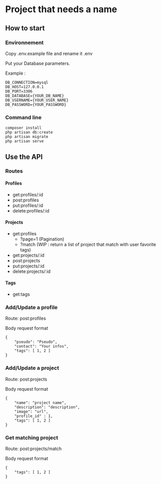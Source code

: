 # Project that needs a name

## How to start

### Environnement

Copy .env.example file and rename it .env

Put your Database parameters.

Example :

```
DB_CONNECTION=mysql
DB_HOST=127.0.0.1
DB_PORT=3306
DB_DATABASE={YOUR_DB_NAME}
DB_USERNAME={YOUR_USER_NAME}
DB_PASSWORD={YOUR_PASSWORD}
```

### Command line

```
composer install
php artisan db:create
php artisan migrate
php artisan serve
```

## Use the API

### Routes

#### Profiles

-   get:profiles/:id
-   post:profiles
-   put:profiles/:id
-   delete:profiles/:id

#### Projects

-   get:profiles
    -   ?page=1 (Pagination)
    -   ?match (WIP : return a list of project that match with user favorite tags)
-   get:projects/:id
-   post:projects
-   put:projects/:id
-   delete:projects/:id

#### Tags

-   get:tags

### Add/Update a profile

Route: post:profiles

Body request format

```
{
    "pseudo": "Pseudo",
    "contact": "Your infos",
    "tags": [ 1, 2 ]
}
```

### Add/Update a project

Route: post:projects

Body request format

```
{
    "name": "project name",
    "description": "description",
    "image": "url",
    "profile_id" : 1,
    "tags": [ 1, 2 ]
}
```

### Get matching project

Route: post:projects/match

Body request format

```
{
    "tags": [ 1, 2 ]
}
```
